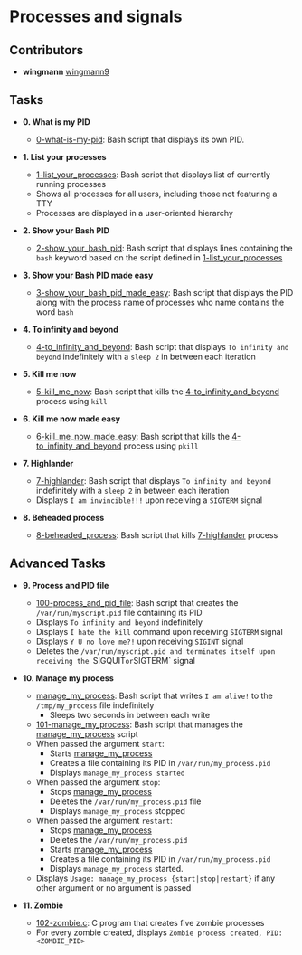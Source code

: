 # Processes and signals


## Contributors
* **wingmann** [wingmann9](https://github.com/wingmann9/)


## Tasks
* **0. What is my PID**
  * [0-what-is-my-pid](./0-what-is-my-pid): Bash script that displays its own PID.


* **1. List your processes**
  * [1-list_your_processes](./1-list_your_processes): Bash script that displays list of currently running processes
  * Shows all processes for all users, including those not featuring a TTY
  * Processes are displayed in a user-oriented hierarchy


* **2. Show your Bash PID**
  * [2-show_your_bash_pid](./2-show_your_bash_pid): Bash script that displays lines containing the `bash` keyword based on the script defined in [1-list_your_processes](./1-list_your_processes)


* **3. Show your Bash PID made easy**
  * [3-show_your_bash_pid_made_easy](./3-show_your_bash_pid_made_easy): Bash script that displays the PID along with the process name of processes who name contains the word `bash`


* **4. To infinity and beyond**
  * [4-to_infinity_and_beyond](./4-to_infinity_and_beyond): Bash script that displays `To infinity and beyond` indefinitely with a `sleep 2` in between each iteration


* **5. Kill me now**
  * [5-kill_me_now](./5-kill_me_now): Bash script that kills the [4-to_infinity_and_beyond](./4-to_infinity_and_beyond) process using `kill`


* **6. Kill me now made easy**
  * [6-kill_me_now_made_easy](./6-kill_me_now_made_easy): Bash script that kills the [4-to_infinity_and_beyond](./4-to_infinity_and_beyond) process using `pkill`

* **7. Highlander**
  * [7-highlander](./7-highlander): Bash script that displays `To infinity and beyond` indefinitely with a `sleep 2` in between each iteration
  * Displays `I am invincible!!!` upon receiving a `SIGTERM` signal


* **8. Beheaded process**
  * [8-beheaded_process](./8-beheaded_process): Bash script that kills [7-highlander](./7-highlander) process


## Advanced Tasks
* **9. Process and PID file**
  * [100-process_and_pid_file](./100-process_and_pid_file): Bash script that creates the `/var/run/myscript.pid` file containing its PID
  * Displays `To infinity and beyond` indefinitely
  * Displays `I hate the kill` command upon receiving `SIGTERM` signal
  * Displays `Y U no love me?!` upon receiving `SIGINT` signal
  * Deletes the `/var/run/myscript.pid and terminates itself upon receiving the `SIGQUIT` or `SIGTERM` signal


* **10. Manage my process**
  * [manage_my_process](./manage_my_process): Bash script that writes `I am alive!` to the `/tmp/my_process` file indefinitely
    * Sleeps two seconds in between each write
  * [101-manage_my_process](./101-manage_my_process): Bash script that manages the [manage_my_process](./manage_my_process) script
  * When passed the argument `start`:
    * Starts [manage_my_process](./manage_my_process)
    * Creates a file containing its PID in `/var/run/my_process.pid`
    * Displays `manage_my_process started`
  * When passed the argument `stop`:
    * Stops [manage_my_process](./manage_my_process)
    * Deletes the `/var/run/my_process.pid` file
    * Displays `manage_my_process` stopped
  * When passed the argument `restart`:
    * Stops [manage_my_process](./manage_my_process)
    * Deletes the `/var/run/my_process.pid`
    * Starts [manage_my_process](./manage_my_process)
    * Creates a file containing its PID in `/var/run/my_process.pid`
    * Displays `manage_my_process` started.
  * Displays `Usage: manage_my_process {start|stop|restart}` if any other argument or no argument is passed


* **11. Zombie**
  * [102-zombie.c](./102-zombie.c): C program that creates five zombie processes
  * For every zombie created, displays `Zombie process created, PID: <ZOMBIE_PID>`
